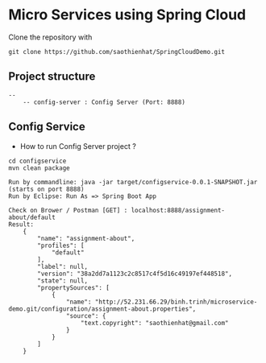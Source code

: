 
# Micro Services using Spring Cloud

Clone the repository with 
```
git clone https://github.com/saothienhat/SpringCloudDemo.git
```

## Project structure
```
--
	-- config-server : Config Server (Port: 8888)

```

## Config Service

- How to run Config Server project ?

```
cd configservice
mvn clean package

Run by commandline: java -jar target/configservice-0.0.1-SNAPSHOT.jar (starts on port 8888)
Run by Eclipse: Run As => Spring Boot App

Check on Brower / Postman [GET] : localhost:8888/assignment-about/default
Result:
	{
		"name": "assignment-about",
		"profiles": [
			"default"
		],
		"label": null,
		"version": "38a2dd7a1123c2c8517c4f5d16c49197ef448518",
		"state": null,
		"propertySources": [
			{
				"name": "http://52.231.66.29/binh.trinh/microservice-demo.git/configuration/assignment-about.properties",
				"source": {
					"text.copyright": "saothienhat@gmail.com"
				}
			}
		]
	}
```
